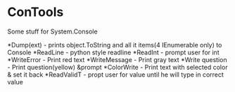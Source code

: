 ConTools
========

Some stuff for System.Console

*Dump(ext) - prints object.ToString and all it items(4 IEnumerable only) to Console
*ReadLine - python style readline
*ReadInt - prompt user for int
*WriteError - Print red text
*WriteMessage - Print gray text
*Write question - Print question(yellow) &prompt
*ColorWrite - Print text with selected color & set it back
*ReadValidT - propt user for value until he will type in correct value
